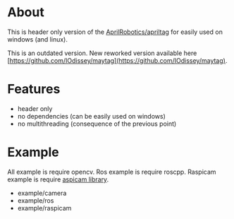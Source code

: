 # About
This is  header only version of the [AprilRobotics/apriltag](https://github.com/AprilRobotics/apriltag) for easily used on windows (and linux).

This is an outdated version. New reworked version available here [https://github.com/IOdissey/maytag](https://github.com/IOdissey/maytag).

# Features
* header only
* no dependencies (can be easily used on windows)
* no multithreading (consequence of the previous point)

# Example
All example is require opencv. Ros example is require roscpp. Raspicam example is require [aspicam library](https://github.com/cedricve/raspicam).
* example/camera
* example/ros
* example/raspicam